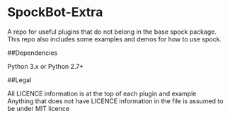 SpockBot-Extra
=====

A repo for useful plugins that do not belong in the base spock package.
This repo also includes some examples and demos for how to use spock.

##Dependencies

Python 3.x or Python 2.7+  

##Legal

All LICENCE information is at the top of each plugin and example  
Anything that does not have LICENCE information in the file is assumed to be under MIT licence
